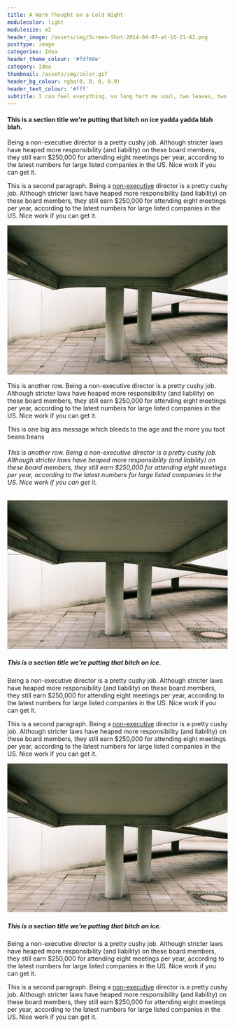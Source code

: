 ```yaml
---
title: A Warm Thought on a Cold Night
modulecolor: light
modulesize: m2
header_image: /assets/img/Screen-Shot-2014-04-07-at-16-21-42.png
posttype: image
categories: Idea
header_theme_colour: '#fdf60e'
category: Idea
thumbnail: /assets/img/color.gif
header_bg_colour: rgba(0, 0, 0, 0.9)
header_text_colour: '#fff'
subtitle: I can feel everything, so long hurt me soul, two leaves, two trees
---
```

<div class="container">
	<div class="row">
		<div class="col-md-4">
			<h4>This is a section title we're putting that bitch on ice yadda yadda blah blah.</h4>
		</div>
		<div class="col-md-6 col-md-offset-2">
			<p>
				                                             Being a non-executive director is a pretty cushy job. Although stricter laws have heaped more responsibility (and liability) on these board members, they still earn $250,000 for attending eight meetings per year, according to the latest numbers for large listed companies in the US. Nice work if you can get it.
			</p>
			<p>
				                                             This is a second paragraph. Being a <a href="http://www.google.com" target="_blank">non-executive</a> director is a pretty cushy job. Although stricter laws have heaped more responsibility (and liability) on these board members, they still earn $250,000 for attending eight meetings per year, according to the latest numbers for large listed companies in the US. Nice work if you can get it.
			</p>
		</div>
	</div>
	<div class="row">
		<div class="col-md-6 col-md-offset-6">
			 <img src="/assets/img/Screen Shot 2014-04-07 at 16.02.55.png" alt="">
			<p>
				                                             This is another row. Being a non-executive director is a pretty cushy job. Although stricter laws have heaped more responsibility (and liability) on these board members, they still earn $250,000 for attending eight meetings per year, according to the latest numbers for large listed companies in the US. Nice work if you can get it.
			</p>
		</div>
	</div>
</div>
<div class="big-text bt-white">
	                                  This is one big ass message which bleeds to the age and the more you toot beans beans
</div>
<div class="container">
	<div class="row">
		<div class="col-md-6 col-md-offset-6">
			<h6>                                             This is another row. Being a non-executive director is a pretty cushy job. Although stricter laws have heaped more responsibility (and liability) on these board members, they still earn $250,000 for attending eight meetings per year, according to the latest numbers for large listed companies in the US. Nice work if you can get it. </h6>
		</div>
	</div>
</div>
<div class="big-image">
	 <img src="/assets/img/Screen Shot 2014-04-07 at 16.02.55.png" alt="">
</div>
<div class="container">
	<div class="row">
		<div class="col-md-4">
			<h5>This is a section title we're putting that bitch on ice.</h5>
		</div>
		<div class="col-md-6 col-md-offset-2">
			<p>
				                                             Being a non-executive director is a pretty cushy job. Although stricter laws have heaped more responsibility (and liability) on these board members, they still earn $250,000 for attending eight meetings per year, according to the latest numbers for large listed companies in the US. Nice work if you can get it.
			</p>
			<p>
				                                             This is a second paragraph. Being a <a href="http://www.google.com" target="_blank">non-executive</a> director is a pretty cushy job. Although stricter laws have heaped more responsibility (and liability) on these board members, they still earn $250,000 for attending eight meetings per year, according to the latest numbers for large listed companies in the US. Nice work if you can get it.
			</p>
		</div>
	</div>
	<div class="row">
		<div class="col-md-12">
			 <img src="/assets/img/Screen Shot 2014-04-07 at 16.02.55.png" alt="">
		</div>
	</div>
<div class="row">
		<div class="col-md-4">
			<h5>This is a section title we're putting that bitch on ice.</h5>
		</div>
		<div class="col-md-6 col-md-offset-2">
			<p>
				                                             Being a non-executive director is a pretty cushy job. Although stricter laws have heaped more responsibility (and liability) on these board members, they still earn $250,000 for attending eight meetings per year, according to the latest numbers for large listed companies in the US. Nice work if you can get it.
			</p>
			<p>
				                                             This is a second paragraph. Being a <a href="http://www.google.com" target="_blank">non-executive</a> director is a pretty cushy job. Although stricter laws have heaped more responsibility (and liability) on these board members, they still earn $250,000 for attending eight meetings per year, according to the latest numbers for large listed companies in the US. Nice work if you can get it.
			</p>
		</div>
	</div>

</div>